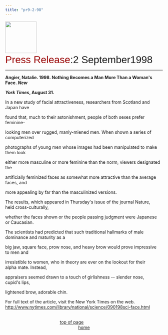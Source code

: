 ```yaml
---
title: "pr9-2-98"
---
```


  
<IMG SRC="/img/logo100.gif" HEIGHT="101" WIDTH="100" /> <FONT FACE="Arial,Helvetica"><br /><FONT SIZE="+3"><FONT COLOR="#990000">Press Release</FONT>:2 September1998<A NAME="top"></A></FONT></FONT>  
  
  


<HR WIDTH="100%" />

  
  
**Angier, Natalie. 1998. Nothing Becomes a Man More Than a Woman's  
Face. _New_**  
  
**_York Times_, August 31.**  
  


In a new study of facial attractiveness, researchers from Scotland and  
Japan have  
  
found that, much to their astonishment, people of both sexes prefer  
feminine-  
  
looking men over rugged, manly-miened men. When shown a series of computerized  
  
photographs of young men whose images had been manipulated to make  
them look  
  
either more masculine or more feminine than the norm, viewers designated  
the  
  
artificially feminized faces as somewhat more attractive than the average  
faces, and  
  
more appealing by far than the masculinized versions.  
  


The results, which appeared in Thursday's issue of the journal Nature,  
held cross-culturally,  
  
whether the faces shown or the people passing judgment were Japanese  
or Caucasian.  
  


The scientists had predicted that such traditional hallmarks of male  
dominance and maturity as a  
  
big jaw, square face, prow nose, and heavy brow would prove impressive  
to men and  
  
irresistible to women, who in theory are ever on the lookout for their  
alpha mate. Instead,  
  
appraisers seemed drawn to a touch of girlishness -- slender nose,  
cupid's lips,  
  
lightened brow, adorable chin.  
  


For full text of the article, visit the New York Times on the web.<A HREF="http://www.nytimes.com/library/national/science/090198sci-face.html"><br />http://www.nytimes.com/library/national/science/090198sci-face.html</A>  


<CENTER>
  &nbsp;
</CENTER>

  
  


<CENTER>
</CENTER>

  
  


<CENTER>
  <A HREF="#top">top of page</A>&nbsp;&nbsp;&nbsp;&nbsp;&nbsp;&nbsp;&nbsp;&nbsp;&nbsp;&nbsp;&nbsp;&nbsp;&nbsp;&nbsp;&nbsp;&nbsp;&nbsp;&nbsp;&nbsp;&nbsp;<br /><A HREF="http://www.isna.org">home</A>
</CENTER>